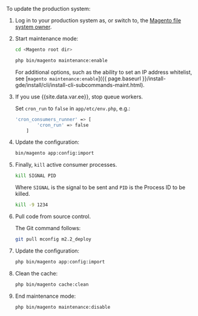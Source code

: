 To update the production system:

1. Log in to your production system as, or switch to, the [Magento file system owner](https://glossary.magento.com/magento-file-system-owner).
1. Start maintenance mode:

   ```bash
   cd <Magento root dir>
   ```

   ```bash
   php bin/magento maintenance:enable
   ```

   For additional options, such as the ability to set an IP address whitelist, see [`magento maintenance:enable`]({{ page.baseurl }}/install-gde/install/cli/install-cli-subcommands-maint.html).

1. If you use {{site.data.var.ee}}, stop queue workers.

   Set `cron_run` to `false` in `app/etc/env.php`, e.g.:

   ```bash
   'cron_consumers_runner' => [
           'cron_run' => false
       ]
   ```

1. Update the configuration:

   ```bash
   bin/magento app:config:import
   ```

1. Finally, `kill` active consumer processes.

   ```bash
   kill SIGNAL PID
   ```

    Where `SIGNAL` is the signal to be sent and `PID` is the Process ID to be killed.

   ```bash
   kill -9 1234
   ```
1. Pull code from source control.

   The Git command follows:

   ```bash
   git pull mconfig m2.2_deploy
   ```

1. Update the configuration:

   ```bash
   php bin/magento app:config:import
   ```

1. Clean the cache:

   ```bash
   php bin/magento cache:clean
   ```

1. End maintenance mode:

   ```bash
   php bin/magento maintenance:disable
   ```
